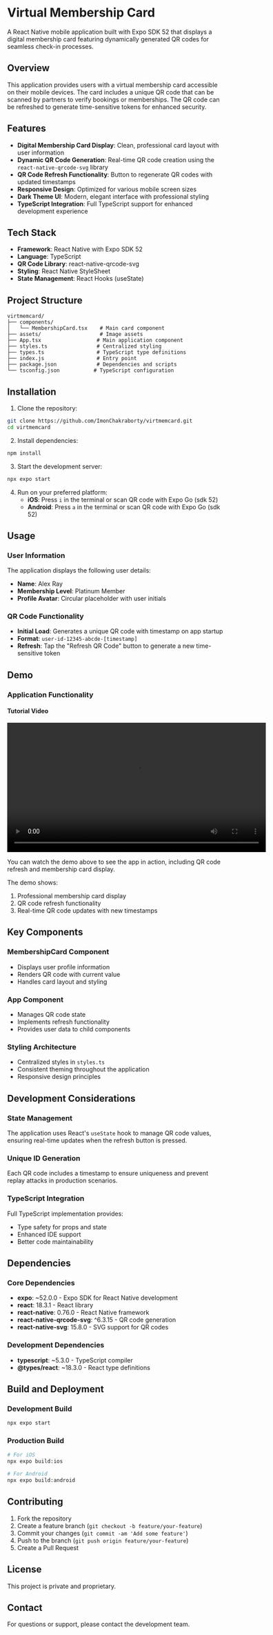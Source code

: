 # Virtual Membership Card

A React Native mobile application built with Expo SDK 52 that displays a digital membership card featuring dynamically generated QR codes for seamless check-in processes.

## Overview

This application provides users with a virtual membership card accessible on their mobile devices. The card includes a unique QR code that can be scanned by partners to verify bookings or memberships. The QR code can be refreshed to generate time-sensitive tokens for enhanced security.

## Features

- **Digital Membership Card Display**: Clean, professional card layout with user information
- **Dynamic QR Code Generation**: Real-time QR code creation using the `react-native-qrcode-svg` library
- **QR Code Refresh Functionality**: Button to regenerate QR codes with updated timestamps
- **Responsive Design**: Optimized for various mobile screen sizes
- **Dark Theme UI**: Modern, elegant interface with professional styling
- **TypeScript Integration**: Full TypeScript support for enhanced development experience

## Tech Stack

- **Framework**: React Native with Expo SDK 52
- **Language**: TypeScript
- **QR Code Library**: react-native-qrcode-svg
- **Styling**: React Native StyleSheet
- **State Management**: React Hooks (useState)

## Project Structure

```
virtmemcard/
├── components/
│   └── MembershipCard.tsx    # Main card component
├── assets/                   # Image assets
├── App.tsx                  # Main application component
├── styles.ts                # Centralized styling
├── types.ts                 # TypeScript type definitions
├── index.js                 # Entry point
├── package.json             # Dependencies and scripts
└── tsconfig.json           # TypeScript configuration
```

## Installation

1. Clone the repository:
```bash
git clone https://github.com/ImonChakraborty/virtmemcard.git
cd virtmemcard
```

2. Install dependencies:
```bash
npm install
```

3. Start the development server:
```bash
npx expo start
```

4. Run on your preferred platform:
   - **iOS**: Press `i` in the terminal or scan QR code with Expo Go (sdk 52)
   - **Android**: Press `a` in the terminal or scan QR code with Expo Go (sdk 52)

## Usage

### User Information
The application displays the following user details:
- **Name**: Alex Ray
- **Membership Level**: Platinum Member
- **Profile Avatar**: Circular placeholder with user initials

### QR Code Functionality
- **Initial Load**: Generates a unique QR code with timestamp on app startup
- **Format**: `user-id-12345-abcde-[timestamp]`
- **Refresh**: Tap the "Refresh QR Code" button to generate a new time-sensitive token

## Demo

### Application Functionality

#### Tutorial Video

<video src="https://github.com/ImonChakraborty/virtmemcard/assets/tutorial.mp4" controls width="600">
    Your browser does not support the video tag.
</video>

You can watch the demo above to see the app in action, including QR code refresh and membership card display.

The demo shows:
1. Professional membership card display
2. QR code refresh functionality
3. Real-time QR code updates with new timestamps

## Key Components

### MembershipCard Component
- Displays user profile information
- Renders QR code with current value
- Handles card layout and styling

### App Component
- Manages QR code state
- Implements refresh functionality
- Provides user data to child components

### Styling Architecture
- Centralized styles in `styles.ts`
- Consistent theming throughout the application
- Responsive design principles

## Development Considerations

### State Management
The application uses React's `useState` hook to manage QR code values, ensuring real-time updates when the refresh button is pressed.

### Unique ID Generation
Each QR code includes a timestamp to ensure uniqueness and prevent replay attacks in production scenarios.

### TypeScript Integration
Full TypeScript implementation provides:
- Type safety for props and state
- Enhanced IDE support
- Better code maintainability

## Dependencies

### Core Dependencies
- **expo**: ~52.0.0 - Expo SDK for React Native development
- **react**: 18.3.1 - React library
- **react-native**: 0.76.0 - React Native framework
- **react-native-qrcode-svg**: ^6.3.15 - QR code generation
- **react-native-svg**: 15.8.0 - SVG support for QR codes

### Development Dependencies
- **typescript**: ~5.3.0 - TypeScript compiler
- **@types/react**: ~18.3.0 - React type definitions

## Build and Deployment

### Development Build
```bash
npx expo start
```

### Production Build
```bash
# For iOS
npx expo build:ios

# For Android
npx expo build:android
```

## Contributing

1. Fork the repository
2. Create a feature branch (`git checkout -b feature/your-feature`)
3. Commit your changes (`git commit -am 'Add some feature'`)
4. Push to the branch (`git push origin feature/your-feature`)
5. Create a Pull Request

## License

This project is private and proprietary.

## Contact

For questions or support, please contact the development team.
